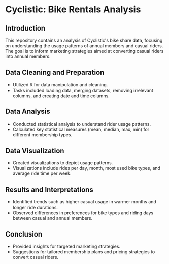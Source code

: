 # Cyclistic: Bike Rentals Analysis

## Introduction
This repository contains an analysis of Cyclistic's bike share data, focusing on understanding the usage patterns of annual members and casual riders. The goal is to inform marketing strategies aimed at converting casual riders into annual members.

## Data Cleaning and Preparation
- Utilized R for data manipulation and cleaning.
- Tasks included loading data, merging datasets, removing irrelevant columns, and creating date and time columns.

## Data Analysis
- Conducted statistical analysis to understand rider usage patterns.
- Calculated key statistical measures (mean, median, max, min) for different membership types.

## Data Visualization
- Created visualizations to depict usage patterns.
- Visualizations include rides per day, month, most used bike types, and average ride time per week.

## Results and Interpretations
- Identified trends such as higher casual usage in warmer months and longer ride durations.
- Observed differences in preferences for bike types and riding days between casual and annual members.

## Conclusion
- Provided insights for targeted marketing strategies.
- Suggestions for tailored membership plans and pricing strategies to convert casual riders.

